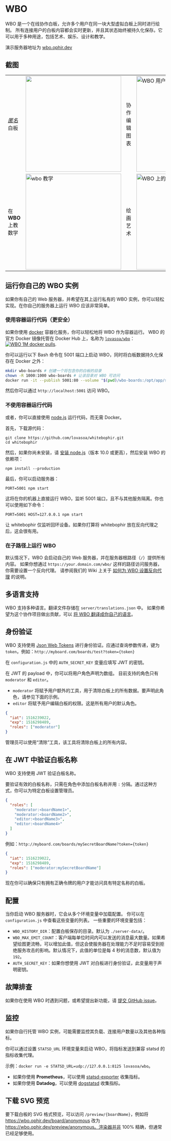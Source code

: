 # WBO

WBO 是一个在线协作白板，允许多个用户在同一块大型虚拟白板上同时进行绘制。
所有连接用户的白板内容都会实时更新，并且其状态始终被持久化保存。它可以用于多种用途，包括艺术、娱乐、设计和教学。

演示服务器地址为 [wbo.ophir.dev](https://wbo.ophir.dev)

## 截图

<table>
 <tr>
  <td> <i><a href="https://wbo.ophir.dev/boards/anonymous">匿名</a></i> 白板
  <td> <img width="300" src="https://user-images.githubusercontent.com/552629/59885574-06e02b80-93bc-11e9-9150-0670a1c5d4f3.png">
  <td> 协作编辑图表
  <td> <img alt="WBO 用户界面截图：架构" width="300" src="https://user-images.githubusercontent.com/552629/59915054-07101380-941c-11e9-97c9-4980f50d302a.png" />
  
  <tr>
   <td> 在 <b>WBO</b> 上教数学
   <td> <img alt="wbo 教学" width="300" src="https://user-images.githubusercontent.com/552629/59915737-a386e580-941d-11e9-81ff-db9e37f140db.png" />
   <td> 绘画艺术
   <td> <img alt="WBO 上的可爱猫咪" width="300" src="https://user-images.githubusercontent.com/552629/120919822-dc2c3200-c6bb-11eb-94cd-57a4254fbe0a.png"/>
</table>

## 运行你自己的 WBO 实例

如果你有自己的 Web 服务器，并希望在其上运行私有的 WBO 实例，你可以轻松实现。在你自己的服务器上运行 WBO 应该非常简单。

### 使用容器运行代码（更安全）

如果你使用 [docker](https://www.docker.com/) 容器化服务，你可以轻松地将 WBO 作为容器运行。
WBO 的官方 Docker 镜像托管在 Docker Hub 上，名称为 [`lovasoa/wbo`](https://hub.docker.com/r/lovasoa/wbo)：[![WBO 1M docker pulls](https://img.shields.io/docker/pulls/lovasoa/wbo?style=flat)](https://hub.docker.com/repository/docker/lovasoa/wbo).

你可以运行以下 Bash 命令在 5001 端口上启动 WBO，同时将白板数据持久化保存在 Docker 之外：

```bash
mkdir wbo-boards # 创建一个将包含你的白板的目录
chown -R 1000:1000 wbo-boards # 让该目录对 WBO 可访问
docker run -it --publish 5001:80 --volume "$(pwd)/wbo-boards:/opt/app/server-data" lovasoa/wbo:latest # 运行 WBO
```

然后你可以通过 `http://localhost:5001` 访问 WBO。

### 不使用容器运行代码

或者，你可以直接使用 [node.js](https://nodejs.org/) 运行代码，而无需 Docker。

首先，下载源代码：

```
git clone https://github.com/lovasoa/whitebophir.git
cd whitebophir
```

然后，如果你尚未安装，请 [安装 node.js](https://nodejs.org/en/download/)（版本 10.0 或更高），然后安装 WBO 的依赖项：

```
npm install --production
```

最后，你可以启动服务器：

```
PORT=5001 npm start
```

这将在你的机器上直接运行 WBO，监听 5001 端口，且不与其他服务隔离。你也可以使用如下命令：

```
PORT=5001 HOST=127.0.0.1 npm start
```

让 whitebophir 仅监听回环设备。如果你打算将 whitebophir 放在反向代理之后，这会很有用。

### 在子路径上运行 WBO

默认情况下，WBO 会启动自己的 Web 服务器，并在服务器根路径（`/`）提供所有内容。
如果你想通过 `https://your.domain.com/wbo/` 这样的路径访问服务器，你需要设置一个反向代理。
请参阅我们的 Wiki 上关于 [如何为 WBO 设置反向代理](https://github.com/lovasoa/whitebophir/wiki/Setup-behind-Reverse-Proxies) 的说明。

## 多语言支持

WBO 支持多种语言。翻译文件存储在 `server/translations.json` 中。
如果你希望为这个协作项目做出贡献，可以 [将 WBO 翻译成你自己的语言](https://github.com/lovasoa/whitebophir/wiki/How-to-translate-WBO-into-your-own-language)。

## 身份验证

WBO 支持使用 [Json Web Tokens](https://jwt.io/introduction) 进行身份验证。应通过查询参数传递，键为 `token`，例如：`http://myboard.com/boards/test?token={token}`

在 `configuration.js` 中的 `AUTH_SECRET_KEY` 变量应填写 JWT 的密钥。

在 JWT 的 payload 中，你可以将用户角色声明为数组。
目前支持的角色只有 `moderator` 和 `editor`。

- `moderator` 将赋予用户额外的工具，用于清除白板上的所有数据。要声明此角色，请参见下面的示例。
- `editor` 将赋予用户编辑白板的权限。这是所有用户的默认角色。

```json
{
  "iat": 1516239022,
  "exp": 1516298489,
  "roles": ["moderator"]
}
```

管理员可以使用“清除”工具，该工具将清除白板上的所有内容。

## 在 JWT 中验证白板名称

WBO 支持使用 JWT 验证白板名称。

要验证有效的白板名称，只需在角色中添加白板名称并用 `:` 分隔。通过这种方式，你可以为特定白板设置管理员。

```json
{
  "roles": [
    "moderator:<boardName1>",
    "moderator:<boardName2>",
    "editor:<boardName3>",
    "editor:<boardName4>"
  ]
}
```

例如：`http://myboard.com/boards/mySecretBoardName?token={token}`

```json
{
  "iat": 1516239022,
  "exp": 1516298489,
  "roles": ["moderator:mySecretBoardName"]
}
```

现在你可以确保只有拥有正确令牌的用户才能访问具有特定名称的白板。

## 配置

当你启动 WBO 服务器时，它会从多个环境变量中加载配置。
你可以在 `configuration.js` 中查看这些变量的列表。
一些重要的环境变量包括：

- `WBO_HISTORY_DIR`：配置白板保存的目录。默认为 `./server-data/`。
- `WBO_MAX_EMIT_COUNT`：客户端每单位时间内可以发送的消息最大数量。如果希望绘图更流畅，可以增加此值，但这会使服务器在处理能力不足时容易受到拒绝服务攻击的影响。默认情况下，此值的单位是每 4 秒的消息数，默认值为 `192`。
- `AUTH_SECRET_KEY`：如果你想使用 JWT 对白板进行身份验证，此变量用于声明密钥。

## 故障排查

如果你在使用 WBO 时遇到问题，或希望提出新功能，请 [提交 GitHub issue](https://github.com/lovasoa/whitebophir/issues/new)。

## 监控

如果你自行托管 WBO 实例，可能需要监控其负载、连接用户数量以及其他各种指标。

你可以通过设置 `STATSD_URL` 环境变量来启动 WBO，将指标发送到兼容 statsd 的指标收集代理。

示例：`docker run -e STATSD_URL=udp://127.0.0.1:8125 lovasoa/wbo`。

- 如果你使用 **Prometheus**，可以使用 [statsd-exporter](https://hub.docker.com/r/prom/statsd-exporter) 收集指标。
- 如果你使用 **Datadog**，可以使用 [dogstatsd](https://docs.datadoghq.com/developers/dogstatsd) 收集指标。

## 下载 SVG 预览

要下载白板的 SVG 格式预览，可以访问 `/preview/{boardName}`，例如将 https://wbo.ophir.dev/board/anonymous 改为 https://wbo.ophir.dev/preview/anonymous。渲染器并非 100% 精确，但通常已经足够使用。